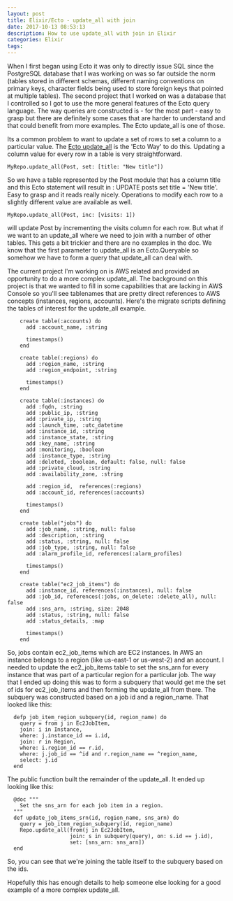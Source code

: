 ```yaml
---
layout: post
title: Elixir/Ecto - update_all with join
date: 2017-10-13 08:53:13
description: How to use update_all with join in Elixir
categories: Elixir
tags:
---
```


When I first began using Ecto it was only to directly issue SQL since the PostgreSQL database
that I was working on was so far outside the norm (tables stored in different schemas, different
naming conventions on primary keys, character fields being used to store foreign keys that pointed
at multiple tables). The second project that I worked on was a database that I controlled so
I got to use the more general features of the Ecto query language. The way queries are constructed
is - for the most part - easy to grasp but there are definitely some cases that are harder to understand
and that could benefit from more examples. The Ecto update_all is one of those.

Its a common problem to want to update a set of rows to set a column to a particular value. The
[Ecto update_all](https://hexdocs.pm/ecto/Ecto.Repo.html#c:update_all/3) is the 'Ecto Way' to do
this. Updating a column value for every row in a table is very straightforward.

```
MyRepo.update_all(Post, set: [title: "New title"])
```

So we have a table represented by the Post module that has a column title and this Ecto statement
will result in : UPDATE posts set title = 'New title'. Easy to grasp and it reads really nicely.
Operations to modify each row to a slightly different value are available as well.

```
MyRepo.update_all(Post, inc: [visits: 1])
```

will update Post by incrementing the visits column for each row.
But what if we want to an update_all where we need to join with a number of other tables. This
gets a bit trickier and there are no examples in the doc. We know that the first parameter to
update_all is an Ecto.Queryable so somehow we have to form a query that update_all can deal with.

The current project I'm working on is AWS related and provided an opportunity to do a more
complex update_all. The background on this project is that we wanted to fill in some capabilities
that are lacking in AWS Console so you'll see tablenames that are pretty direct references to
AWS concepts (instances, regions, accounts). Here's the migrate scripts defining the tables of
interest for the update_all example.

```
    create table(:accounts) do
      add :account_name, :string

      timestamps()
    end

    create table(:regions) do
      add :region_name, :string
      add :region_endpoint, :string

      timestamps()
    end

    create table(:instances) do
      add :fqdn, :string
      add :public_ip, :string
      add :private_ip, :string
      add :launch_time, :utc_datetime
      add :instance_id, :string
      add :instance_state, :string
      add :key_name, :string
      add :monitoring, :boolean
      add :instance_type, :string
      add :deleted, :boolean, default: false, null: false
      add :private_cloud, :string
      add :availability_zone, :string

      add :region_id,  references(:regions)
      add :account_id, references(:accounts)

      timestamps()
    end

    create table("jobs") do
      add :job_name, :string, null: false
      add :description, :string
      add :status, :string, null: false
      add :job_type, :string, null: false
      add :alarm_profile_id, references(:alarm_profiles)

      timestamps()
    end

    create table("ec2_job_items") do
      add :instance_id, references(:instances), null: false
      add :job_id, references(:jobs, on_delete: :delete_all), null: false
      add :sns_arn, :string, size: 2048
      add :status, :string, null: false
      add :status_details, :map

      timestamps()
    end
```

So, jobs contain ec2_job_items which are EC2 instances. In AWS an instance
belongs to a region (like us-east-1 or us-west-2) and an account. I needed to
update the ec2_job_items table to set
the sns_arn for every instance that was part of a particular region for a
particular job. The way that I ended up doing this was to form a subquery that
would get me the set of ids for ec2_job_items and then forming the update_all
from there. The subquery was constructed based on a job id and a region_name.
That looked like this:

```
  defp job_item_region_subquery(id, region_name) do
    query = from j in Ec2JobItem,
    join: i in Instance,
    where: j.instance_id == i.id,
    join: r in Region,
    where: i.region_id == r.id,
    where: j.job_id == ^id and r.region_name == ^region_name,
    select: j.id
  end
```

The public function built the remainder of the update_all. It ended up
looking like this:

```
  @doc """
    Set the sns_arn for each job item in a region.
  """
  def update_job_items_srn(id, region_name, sns_arn) do
    query = job_item_region_subquery(id, region_name)
    Repo.update_all(from(j in Ec2JobItem,
                    join: s in subquery(query), on: s.id == j.id),
                    set: [sns_arn: sns_arn])
  end
```

So, you can see that we're joining the table itself to the subquery
based on the ids.

Hopefully this has enough details to help someone else looking for a
good example of a more complex update_all.
